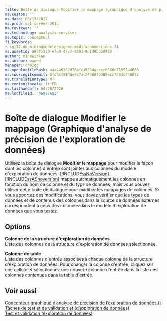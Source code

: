 ```yaml
---
title: Boîte de dialogue Modifier le mappage (graphique d’analyse de précision de l’exploration de données) | Microsoft Docs
ms.custom: ''
ms.date: 06/13/2017
ms.prod: sql-server-2014
ms.reviewer: ''
ms.technology: analysis-services
ms.topic: conceptual
f1_keywords:
- sql12.dm.miningmodeldesigner.modifyconnections.f1
ms.assetid: a99f5330-efe0-47c7-8393-8dfd9bb2d490
author: minewiskan
ms.author: owend
manager: craigg
ms.openlocfilehash: a4a4a6362d76afc39234acccc6366c7169244663
ms.sourcegitcommit: 6fd8c1914de4c7ac24900fe388ecc7883c740077
ms.translationtype: MT
ms.contentlocale: fr-FR
ms.lasthandoff: 04/26/2020
ms.locfileid: "66077683"
---
```

# <a name="modify-mapping-dialog-box-mining-accuracy-chart"></a>Boîte de dialogue Modifier le mappage (Graphique d'analyse de précision de l'exploration de données)
  Utilisez la boîte de dialogue **Modifier le mappage** pour modifier la façon dont les colonnes d'entrée sont jointes aux colonnes du modèle d'exploration de données. [!INCLUDE[ssNoVersion](../includes/ssnoversion-md.md)][!INCLUDE[ssASnoversion](../includes/ssasnoversion-md.md)] mappe automatiquement les colonnes en fonction du nom de colonne et du type de données, mais vous pouvez utiliser cette boîte de dialogue pour modifier les mappages de colonnes. Si vous apportez des modifications, vous devez vérifier que les types de données et de contenus des colonnes dans la source de données externes correspondent à ceux des colonnes dans le modèle d'exploration de données que vous testez.  
  
## <a name="options"></a>Options  
 **Colonne de la structure d'exploration de données**  
 Liste des colonnes de la structure d'exploration de données sélectionnée.  
  
 **Colonne de table**  
 Liste des colonnes d'entrée associées à chaque colonne de la structure d'exploration de données. Pour changer la colonne d'entrée, cliquez sur une cellule et sélectionnez une nouvelle colonne d'entrée dans la liste des colonnes contenues dans la table d'entrée.  
  
## <a name="see-also"></a>Voir aussi  
 [Concepteur graphique d’analyse de précision de l’exploration de données &#40;&#41;](mining-accuracy-chart-designer-data-mining.md)   
 [Tâches de test et de validation et &#40;d’exploration de données&#41;](data-mining/testing-and-validation-tasks-and-how-tos-data-mining.md)   
 [Test et validation &#40;exploration de données&#41;](data-mining/testing-and-validation-data-mining.md)  
  
  
